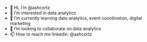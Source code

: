 - 👋 Hi, I’m @ashcortz
- 👀 I’m interested in data analytics
- 🌱 I’m currently learning data analytics, event coordination, digital marketing
- 💞️ I’m looking to collaborate on data analytics
- 📫 How to reach me linkedin: @ashcortz

<!---
ashcortz/ashcortz is a ✨ special ✨ repository because its `README.md` (this file) appears on your GitHub profile.
You can click the Preview link to take a look at your changes.
--->
